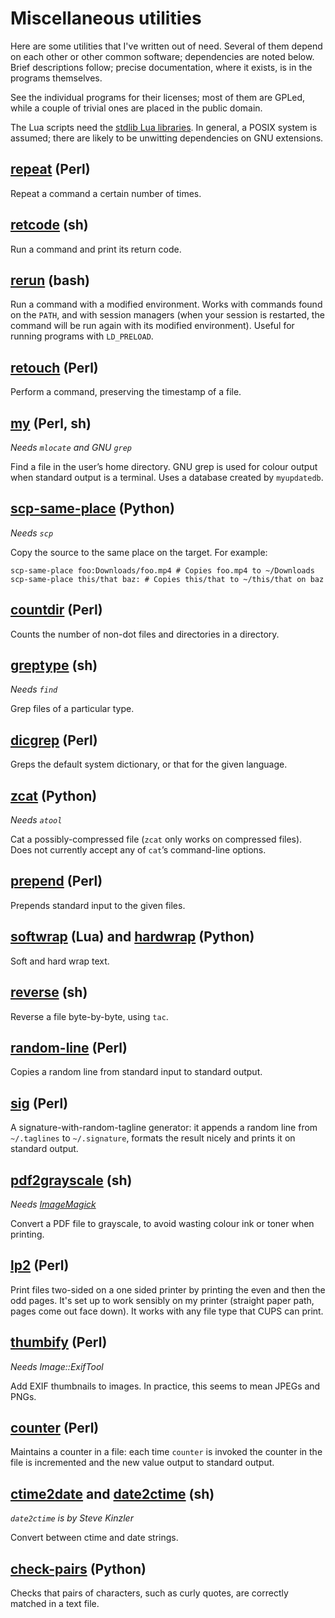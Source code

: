 # Miscellaneous utilities

Here are some utilities that I've written out of need. Several of them depend on each other or other common software; dependencies are noted below. Brief descriptions follow; precise documentation, where it exists, is in the programs themselves.

See the individual programs for their licenses; most of them are GPLed, while a couple of trivial ones are placed in the public domain.

The Lua scripts need the [stdlib Lua libraries](http://luaforge.net/projects/stdlib). In general, a POSIX system is assumed; there are likely to be unwitting dependencies on GNU extensions.


## [repeat](repeat) (Perl)

Repeat a command a certain number of times.


## [retcode](retcode) (sh)

Run a command and print its return code.


## [rerun](rerun) (bash)

Run a command with a modified environment. Works with commands found on the `PATH`, and with session managers (when your session is restarted, the command will be run again with its modified environment). Useful for running programs with `LD_PRELOAD`.


## [retouch](retouch) (Perl)

Perform a command, preserving the timestamp of a file.


## [my](my) (Perl, sh)

*Needs `mlocate` and GNU `grep`*

Find a file in the user’s home directory. GNU grep is used for colour output when standard output is a terminal. Uses a database created by `myupdatedb`.


## [scp-same-place](scp-same-place) (Python)

*Needs `scp`*

Copy the source to the same place on the target. For example:

```
scp-same-place foo:Downloads/foo.mp4 # Copies foo.mp4 to ~/Downloads
scp-same-place this/that baz: # Copies this/that to ~/this/that on baz
```


## [countdir](countdir) (Perl)

Counts the number of non-dot files and directories in a directory.


## [greptype](greptype) (sh)

*Needs `find`*

Grep files of a particular type.


## [dicgrep](dicgrep) (Perl)

Greps the default system dictionary, or that for the given language.


## [zcat](zcat) (Python)

*Needs `atool`*

Cat a possibly-compressed file (`zcat` only works on compressed files). Does not currently accept any of `cat`’s command-line options.


## [prepend](prepend) (Perl)

Prepends standard input to the given files.


## [softwrap](softwrap) (Lua) and [hardwrap](hardwrap) (Python)

Soft and hard wrap text.


## [reverse](reverse) (sh)

Reverse a file byte-by-byte, using `tac`.


## [random-line](random-line) (Perl)

Copies a random line from standard input to standard output.


## [sig](sig) (Perl)

A signature-with-random-tagline generator: it appends a random line from `~/.taglines` to `~/.signature`, formats the result nicely and prints it on standard output.


## [pdf2grayscale](pdf2grayscale) (sh)

*Needs [ImageMagick](http://imagemagick.org)*

Convert a PDF file to grayscale, to avoid wasting colour ink or toner when printing.


## [lp2](lp2) (Perl)

Print files two-sided on a one sided printer by printing the even and then the odd pages. It's set up to work sensibly on my printer (straight paper path, pages come out face down). It works with any file type that CUPS can print.


## [thumbify](thumbify) (Perl)

*Needs Image::ExifTool*

Add EXIF thumbnails to images. In practice, this seems to mean JPEGs and PNGs.


## [counter](counter) (Perl)

Maintains a counter in a file: each time `counter` is invoked the counter in the file is incremented and the new value output to standard output.


## [ctime2date](ctime2date) and [date2ctime](date2ctime) (sh)

*`date2ctime` is by Steve Kinzler*

Convert between ctime and date strings.


## [check-pairs](check-pairs) (Python)

Checks that pairs of characters, such as curly quotes, are correctly matched in a text file.
